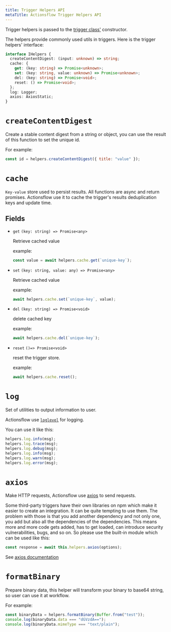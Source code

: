 ```yaml
---
title: Trigger Helpers API
metaTitle: Actionsflow Trigger Helpers API
---
```


Trigger helpers is passed to the [trigger class'](/docs/reference/0-trigger-api.md) constructor.

The helpers provide commonly used utils in triggers. Here is the trigger helpers' interface:

```typescript
interface IHelpers {
  createContentDigest: (input: unknown) => string;
  cache: {
    get: (key: string) => Promise<unknown>;
    set: (key: string, value: unknown) => Promise<unknown>;
    del: (key: string) => Promise<void>;
    reset: () => Promise<void>;
  };
  log: Logger;
  axios: AxiosStatic;
}
```

# `createContentDigest`

Create a stable content digest from a string or object, you can use the result of this function to set the unique id.

For example:

```javascript
const id = helpers.createContentDigest({ title: "value" });
```

# `cache`

`Key-value` store used to persist results. All functions are async and return promises. Actionsflow use it to cache the trigger's results deduplication keys and update time.

## Fields

- `get` `(key: string) => Promise<any>`

  Retrieve cached value

  example:

  ```javascript
  const value = await helpers.cache.get(`unique-key`);
  ```

- `set` `(key: string, value: any) => Promise<any>`

  Retrieve cached value

  example:

  ```javascript
  await helpers.cache.set(`unique-key`, value);
  ```

- `del` `(key: string) => Promise<void>`

  delete cached key

  example:

  ```javascript
  await helpers.cache.del(`unique-key`);
  ```

- `reset` `()=> Promise<void>`

  reset the trigger store.

  example:

  ```javascript
  await helpers.cache.reset();
  ```

# `log`

Set of utilities to output information to user.

Actionsflow use [`loglevel`](https://github.com/pimterry/loglevel) for logging.

You can use it like this:

```javascript
helpers.log.info(msg);
helpers.log.trace(msg);
helpers.log.debug(msg);
helpers.log.info(msg);
helpers.log.warn(msg);
helpers.log.error(msg);
```

# `axios`

Make HTTP requests, Actionsflow use [axios](https://github.com/axios/axios) to send requests.

Some third-party triggers have their own libraries on npm which make it easier to create an integration. It can be quite tempting to use them. The problem with those is that you add another dependency and not only one, you add but also all the dependencies of the dependencies. This means more and more code gets added, has to get loaded, can introduce security vulnerabilities, bugs, and so on. So please use the built-in module which can be used like this:

```javascript
const response = await this.helpers.axios(options);
```

See [axios documentation](https://github.com/axios/axios)

# `formatBinary`

Prepare binary data, this helper will transform your binary to base64 string, so user can use it at workflow.

For example:

```javascript
const binaryData = helpers.formatBinary(Buffer.from("test"));
console.log(binaryData.data === "dGVzdA==");
console.log(binaryData.mimeType === "text/plain");
```
